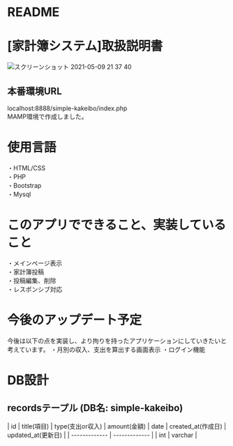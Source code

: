 # README
# [家計簿システム]取扱説明書
![スクリーンショット 2021-05-09 21 37 40](https://user-images.githubusercontent.com/63807830/117572666-d4a25900-b10e-11eb-9319-11fc1dcdd62b.png)
## 本番環境URL
localhost:8888/simple-kakeibo/index.php  
MAMP環境で作成しました。
# 使用言語
・HTML/CSS  
・PHP  
・Bootstrap  
・Mysql  
# このアプリでできること、実装していること
・メインページ表示  
・家計簿投稿  
・投稿編集、削除  
・レスポンシブ対応
# 今後のアップデート予定
今後は以下の点を実装し、より拘りを持ったアプリケーションにしていきたいと考えています。
・月別の収入、支出を算出する画面表示
・ログイン機能
# DB設計
## recordsテープル (DB名: simple-kakeibo)
| id | title(項目) | type(支出or収入) | amount(金額) | date | created_at(作成日) | updated_at(更新日) |
| ------------- | ------------- |
| int  | varchar  |
